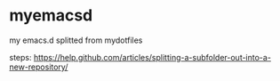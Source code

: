 # myemacsd
my emacs.d splitted from mydotfiles

steps: https://help.github.com/articles/splitting-a-subfolder-out-into-a-new-repository/
